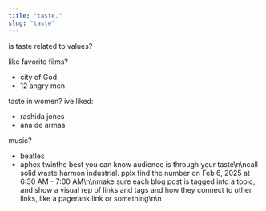 ```yaml
---
title: "taste."
slug: "taste"
---
```


is taste related to values?

like favorite films?
- city of God
- 12 angry men

taste in women? ive liked:
- rashida jones
- ana de armas

music?
- beatles
- aphex twinthe best you can know audience is through your taste\n\ncall solid waste harmon industrial. pplx find the number on Feb 6, 2025 at 6:30 AM - 7:00 AM\n\nmake sure each blog post is tagged into a topic, and show a visual rep of links and tags and how they connect to other links, like a pagerank link or something\n\n